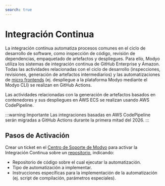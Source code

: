 ```yaml
---
search: true
---
```


# Integración Continua

La integración continua automatiza procesos comunes en el ciclo de desarrollo de software, como inspección de código, revisión de dependencias, empaquetado de artefactos y despliegues. Para ello, Modyo utiliza los sistemas de integración continua de GitHub Enterprise y Amazon.
Todas las actividades relacionadas con el ciclo de desarrollo (inspecciones, revisiones, generación de artefactos intermediarios) y las automatizaciones de [micro frontends](/es/architecture/patterns/micro-frontend.html) (ej. despliegue a la plataforma Modyo mediante el Modyo CLI) se realizan en GitHub Actions.

Las actividades relacionadas con la generación de artefactos basados en contenedores y sus despliegues en AWS ECS se realizan usando AWS CodePipeline.


:::warning Importante
Las integraciones basadas en AWS CodePipeline serán migradas a GitHub Actions durante la primera mitad del 2026.
:::

## Pasos de Activación
Crear un ticket en el [Centro de Soporte de Modyo](https://support.modyo.com) para activar la Integración Continua sobre un [repositorio](code-repository.html), indicando:
- Repositorio de código sobre el cual ejecutar la automatización.
- Tipo de automatización a implementar.
- Instrucciones específicas para la implementación de la automatización (ej. script de compilación, parámetros especiales).